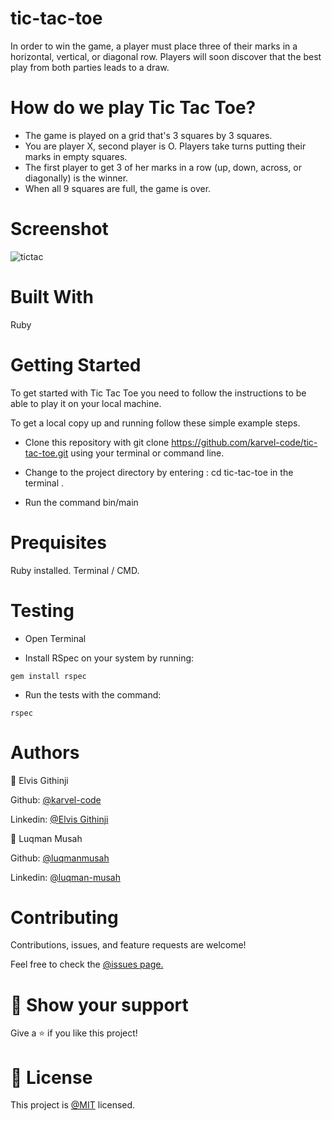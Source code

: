 # tic-tac-toe

In order to win the game, a player must place three of their marks in a horizontal, vertical, or diagonal row. Players will soon discover that the best play from both parties leads to a draw.

# How do we play Tic Tac Toe?

- The game is played on a grid that's 3 squares by 3 squares.
- You are player X, second player is O. Players take turns putting their marks in empty squares.
- The first player to get 3 of her marks in a row (up, down, across, or diagonally) is the winner.
- When all 9 squares are full, the game is over.


# Screenshot

![tictac](https://user-images.githubusercontent.com/22328716/109789150-f3b0d600-7c07-11eb-851e-350114f30a2f.png)

# Built With

Ruby

# Getting Started

To get started with Tic Tac Toe you need to follow the instructions to be able to play it on your local machine.

To get a local copy up and running follow these simple example steps.

- Clone this repository with git clone https://github.com/karvel-code/tic-tac-toe.git using your terminal or command line.

- Change to the project directory by entering : cd tic-tac-toe in the terminal .

- Run the command bin/main

# Prequisites

Ruby installed. Terminal / CMD.

# Testing 
- Open Terminal

- Install RSpec on your system by running:
 
```
gem install rspec
```

- Run the tests with the command:

```
rspec 
```
# Authors

👤 Elvis Githinji

Github: [@karvel-code](https://github.com/karvel-code)

Linkedin: [@Elvis Githinji](https://www.linkedin.com/in/elvis-githinji-9a5032164/)

👤 Luqman Musah

Github: [@luqmanmusah](https://github.com/luqmanmusah)

Linkedin: [@luqman-musah](https://www.linkedin.com/in/luqman-musah/)

# Contributing

Contributions, issues, and feature requests are welcome!

Feel free to check the [@issues page.](https://github.com/karvel-code/tic-tac-toe/issues)

# 🤝 Show your support

Give a ⭐️ if you like this project!

# 📝 License

This project is [@MIT](https://github.com/git/git-scm.com/blob/master/MIT-LICENSE.txt) licensed.


